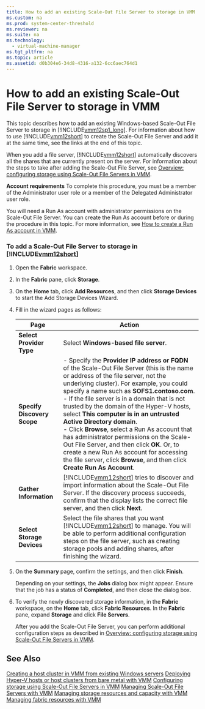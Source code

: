 ```yaml
---
title: How to add an existing Scale-Out File Server to storage in VMM
ms.custom: na
ms.prod: system-center-threshold
ms.reviewer: na
ms.suite: na
ms.technology: 
  - virtual-machine-manager
ms.tgt_pltfrm: na
ms.topic: article
ms.assetid: d0b304e6-34d8-4316-a132-6cc6aec764d1
---
```

# How to add an existing Scale-Out File Server to storage in VMM
This topic describes how to add an existing Windows\-based Scale\-Out File Server to storage in [!INCLUDE[vmm12sp1_long](../../includes/vmm12sp1_long_md.md)]. For information about how to use [!INCLUDE[vmm12short](../../includes/vmm12short_md.md)] to create the Scale\-Out File Server and add it at the same time, see the links at the end of this topic.

When you add a file server, [!INCLUDE[vmm12short](../../includes/vmm12short_md.md)] automatically discovers all the shares that are currently present on the server.  For information about the steps to take after adding the Scale\-Out File Server, see [Overview: configuring storage using Scale-Out File Servers in VMM](Overview--configuring-storage-using-Scale-Out-File-Servers-in-VMM.md).

**Account requirements** To complete this procedure, you must be a member of the Administrator user role or a member of the Delegated Administrator user role.

You will need a Run As account with administrator permissions on the Scale\-Out File Server. You can create the Run As account before or during the procedure in this topic. For more information, see [How to create a Run As account in VMM](How-to-create-a-Run-As-account-in-VMM.md).

### To add a Scale\-Out File Server to storage in [!INCLUDE[vmm12short](../../includes/vmm12short_md.md)]

1.  Open the **Fabric** workspace.

2.  In the **Fabric** pane, click **Storage**.

3.  On the **Home** tab, click **Add Resources**, and then click **Storage Devices** to start the Add Storage Devices Wizard.

4.  Fill in the wizard pages as follows:

    |Page|Action|
    |--------|----------|
    |**Select Provider Type**|Select  **Windows\-based file server**.|
    |**Specify Discovery Scope**|-   Specify the **Provider IP address or FQDN** of the Scale\-Out File Server \(this is the name or address of the file server, not the underlying cluster\). For example, you could specify a name such as **SOFS1.contoso.com**.<br />-   If the file server is in a domain that is not trusted by the domain of the Hyper\-V hosts, select **This computer is in an untrusted Active Directory domain**.<br />-   Click **Browse**, select a Run As account that has administrator permissions on the Scale\-Out File Server, and then click **OK**. Or, to create a new Run As account for accessing the file server, click **Browse**, and then click **Create Run As Account**.|
    |**Gather Information**|[!INCLUDE[vmm12short](../../includes/vmm12short_md.md)] tries to discover and import information about the Scale\-Out File Server. If the discovery process succeeds, confirm that the display lists the correct file server, and then click **Next**.|
    |**Select Storage Devices**|Select the file shares that you want [!INCLUDE[vmm12short](../../includes/vmm12short_md.md)] to manage. You will be able to perform additional configuration steps on the file server, such as creating storage pools and adding shares, after finishing the wizard.|

5.  On the **Summary** page, confirm the settings, and then click **Finish**.

    Depending on your settings, the **Jobs** dialog box might appear. Ensure that the job has a status of **Completed**, and then close the dialog box.

6.  To verify the newly discovered storage information, in the **Fabric** workspace, on the **Home** tab, click **Fabric Resources**. In the **Fabric** pane, expand **Storage** and click **File Servers**.

    After you add the Scale\-Out File Server, you can perform additional configuration steps as described in [Overview: configuring storage using Scale-Out File Servers in VMM](Overview--configuring-storage-using-Scale-Out-File-Servers-in-VMM.md).

## See Also
[Creating a host cluster in VMM from existing Windows servers](Creating-a-host-cluster-in-VMM-from-existing-Windows-servers.md)
[Deploying Hyper-V hosts or host clusters from bare metal with VMM](Deploying-Hyper-V-hosts-or-host-clusters-from-bare-metal-with-VMM.md)
[Configuring storage using Scale-Out File Servers in VMM](Configuring-storage-using-Scale-Out-File-Servers-in-VMM.md)
[Managing Scale-Out File Servers with VMM](Managing-Scale-Out-File-Servers-with-VMM.md)
[Managing storage resources and capacity with VMM](Managing-storage-resources-and-capacity-with-VMM.md)
[Managing fabric resources with VMM](Managing-fabric-resources-with-VMM.md)


